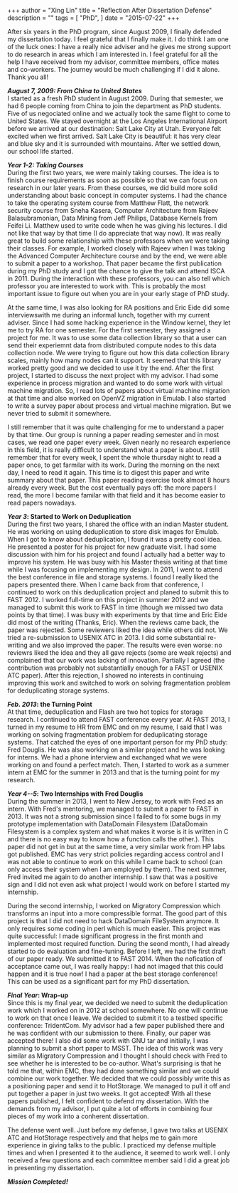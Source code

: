 
+++
author = "Xing Lin"
title = "Reflection After Dissertation Defense"
description = ""
tags = [
    "PhD",
]
date = "2015-07-22"
+++

After six years in the PhD program, since August 2009, I finally defended my dissertation today. I feel grateful that I finally make it. I do think I am one of the luck ones: I have a really nice adviser and he gives me strong support to do research in areas which I am interested in. I feel grateful for all the help I have received from my advisor, committee members, office mates and co-workers. The journey would be much challenging if I did it alone. Thank you all! 

**_August 7, 2009: From China to United States_**  
I started as a fresh PhD student in August 2009. During that semester, we had 6 people coming from China to join the department as PhD students. Five of us negociated online
and we actually took the same flight to come to United States. We stayed overnight 
at the Los Angeles International Airport before we arrived at our destination: Salt Lake City at Utah. Everyone felt excited when we first arrived. Salt Lake City is beautiful: it has very clear and blue sky and it is surrounded with mountains. After we settled down, our school life started. 

**_Year 1-2: Taking Courses_**  
During the first two years, we were mainly taking courses. The idea is to finish course
requirements as soon as possible so that we can focus on research in our later years. 
From these courses, we did build more solid understanding about basic concept
in computer systems. I had the chance to take the operating system course from Matthew Flatt, the network security course from Sneha Kasera, Computer Architecture from Rajeev Balasubramonian, Data Mining from Jeff Philips,
Database Kernels from Feifei Li. Matthew used to write code when he was giving 
his lectures. I did not like that way by that time (I do appreciate that way now).
It was really great to build some relationship with
these professors when we were taking their classes. For example, I worked closely
with Rajeev when I was taking the Advanced Computer Architecture course and by the
end, we were able to submit a paper to a workshop. That paper became the first
 publication during my PhD study and I got the chance to give the talk and attend
ISCA in 2011. During the interaction with these professors, you can also tell which professor you are interested to work with. This is probably the most important issue
to figure out when you are in your early stage of PhD study. 

 
At the same time, I was also looking for RA positions and Eric Eide did some interviewswith me during an informal lunch, together with my current adviser. Since I had some hacking experience in the Window kernel, they let me to try RA for one semester. For the first semester, they assigned a project for me. It was to use some data collection library so that a user can send their experiemnt data from distributed compute nodes to this data collection node. We were trying to figure out how this data collection library scales, mainly how many nodes can it support. It seemed that this library worked pretty good and we decided to use it by the end. After the first project, I started to discuss the next project with my advisor. I had some experience in process migration and wanted to do some work with virtual machine migration. So, I read lots of papers about virtual machine migration at that time and also worked on OpenVZ migration in Emulab. I also started to write a survey paper about process and virtual machine migration. But we never tried to submit it somewhere. 


I still remember that it was quite challenging for me to understand a paper by that time. Our group is running a paper reading semester and in most cases, we read one paper every week. Given nearly no research experience in this field, it is really difficult to
understand what a paper is about. I still remember that for every week, I spent the whole thursday night to read a paper once, to get farmilar with its work. During the morning on 
the next day, I need to read it again. This time is to digest this paper and write summary about that paper. This paper reading exercise took almost 8 hours already every week. But the cost eventually pays off: the more papers I read, the more I become familar with that field and it has become easier to read papers nowadays.  

**_Year 3_: Started to Work on Deduplication**  
During the first two years, I shared the office with an indian Master student. He was working on using deduplication to store disk images for Emulab. When I got to know about deduplication, I found it was a pretty cool idea. He presented a poster for his project for new graduate visit. I had some discussion with him for his project and found I actually had a better way to improve his system. He was busy with his Master thesis writing at that time while I was focusing on implementing my design. In 2011, I went to attend the best conference in file and storage systems. I found I really liked the papers presented there. When I came back from that conference, I continued to work on this deduplication project and planed to submit this to FAST 2012. I worked full-time on this project in summer 2012 and we managed to submit this work to FAST in time (though we missed two data points by that time). I was busy with experiments by that time and Eric Eide did most of the writing (Thanks, Eric). When the reviews came back, the paper was rejected. Some reviewers liked the idea while others did not. We tried a re-submission to USENIX ATC in 2013. I did some substantial re-writing and we also improved the paper. The results were even
worse: no reviewrs liked the idea and they all gave rejects (some are weak rejects) and complained that our work was lacking of innovation. Partially I agreed (the contribution was probably not substantially enough for a FAST or USENIX ATC paper). After this rejection, I showed no interests in continuing improving this work and switched to work on solving fragmentation problem for deduplicating storage systems. 

**_Feb. 2013_: the Turning Point**   
At that time, deduplication and Flash are two hot topics for storage research. I continued to attend FAST conference every year. At FAST 2013, I turned in my resume to HR from EMC and on my resume, I said that I was working on solving fragmentation problem for deduplicating storage systems. That catched the eyes of one important person for my PhD study: Fred Douglis. He was also working on a similar project and he was looking for interns. We had a phone interview and exchanged what we were working on and found a perfect match. Then, I started to work as a summer intern at EMC for the summer in 2013 and that is the turning point for my research. 

**_Year 4--5_: Two Internships with Fred Douglis**  
During the summer in 2013, I went to New Jersey, to work with Fred as an intern. With Fred's mentoring, we managed to submit a paper to FAST in 2013. It was not a strong submission since I failed to fix some bugs in my prototype implementation with DataDomain Filesystem (DataDomain Filesystem is a complex system and what makes it worse is it is written in C and there is no easy way to know how a function calls the other.). This paper did not get in but at the same time, a very similar work from HP labs got published. EMC has very strict policies regarding access control and I was not able to continue to work on this while I came back to school (can only access their system when I am employed by them). The next summer, Fred invited me again to do another internship. I saw that was a positive sign and I did not even ask what project I would work on before I started my internship. 

During the second internship, I worked on Migratory Compression which transforms an input into a more compressible format. The good part of this project is that I did not need to hack DataDomain FileSystem anymore. It only requires some coding in perl which is much easier. This project was quite successful: I made significant progress in the first month and implemented most required function. During the seond month, I had already started to do evaluation and fine-tuning. Before I left, we had the first draft of our paper ready. We submitted it to FAST 2014. When the nofication of acceptance came out,
I was really happy: I had not imaged that this could happen and it is true now! I had a paper at the best storage conference! This can be used as a significant part for my PhD dissertation.

**_Final Year_: Wrap-up**  
Since this is my final year, we decided we need to submit the deduplication work which I worked on in 2012 at school somewhere. No one will continue to work on that once I leave. We decided to submit it to a testbed specific conference: TridentCom. My advisor had a few paper published there and he was confident with our submission to there. Finally, our paper was accepted there! I also did some work with GNU tar and initially, I was planning to submit a short paper to MSST. The idea of this work was very similar as Migratory Compression and I thought I should check with Fred to see whether he is interested to be co-author. What's surprising is that he told me that, within EMC, they had done something similar and we could combine our work together. We decided that we could possibly write this as a positioning paper and send it to HotStorage. We managed to pull it off and put together a paper in just two weeks. It got accepted! With all these papers published, I felt confident to defend my dissertation. With the demands from my advisor, I put quite a lot of efforts in combining four pieces of my work into a conherent dissertation. 

The defense went well. Just before my defense, I gave two talks at USENIX ATC and HotStorage respectively and that helps me to gain more experience in giving talks to the public. I practiced my defense multiple times and when I presented it to the audience, it seemed to work well. I only received a few questions and each committee member said I did a great job in presenting my dissertation. 

**_Mission Completed!_**
